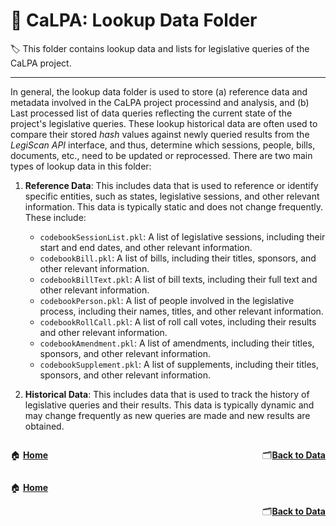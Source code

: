# :open_file_folder: CaLPA: Lookup Data Folder

:label: This folder contains lookup data and lists for legislative queries of the CaLPA project.

----

In general, the lookup data folder is used to store (a) reference data and metadata involved in the CaLPA project processind and analysis, and (b) Last processed list of data queries reflecting the current state of the project's legislative queries. These lookup historical data are often used to compare their stored *hash* values against newly queried results from the *LegiScan API* interface, and thus, determine which sessions, people, bills, documents, etc., need to be updated or reprocessed. There are two main types of lookup data in this folder:

1. **Reference Data**: This includes data that is used to reference or identify specific entities, such as states, legislative sessions, and other relevant information. This data is typically static and does not change frequently. These include:
      - `codebookSessionList.pkl`: A list of legislative sessions, including their start and end dates, and other relevant information.
      - `codebookBill.pkl`: A list of bills, including their titles, sponsors, and other relevant information.
      - `codebookBillText.pkl`: A list of bill texts, including their full text and other relevant information.
      - `codebookPerson.pkl`: A list of people involved in the legislative process, including their names, titles, and other relevant information.
      - `codebookRollCall.pkl`: A list of roll call votes, including their results and other relevant information.
      - `codebookAmendment.pkl`: A list of amendments, including their titles, sponsors, and other relevant information.
      - `codebookSupplement.pkl`: A list of supplements, including their titles, sponsors, and other relevant information.

2. **Historical Data**: This includes data that is used to track the history of legislative queries and their results. This data is typically dynamic and may change frequently as new queries are made and new results are obtained.

<div style="display: flex; justify-content: space-between;">
<div style="text-align: left;">

:house: [**Home**](../../)

</div>
<div style="text-align: right;"> 

:card_index_dividers:[**Back to Data**](../)

</div>
</div>

<div align="left">

:house: [**Home**](../../)

</div>

<div align="right">

:card_index_dividers:[**Back to Data**](../)

</div>

